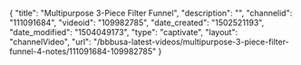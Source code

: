 {
    "title": "Multipurpose 3-Piece Filter Funnel",
    "description": "",
    "channelid": "111091684",
    "videoid": "109982785",
    "date_created": "1502521193",
    "date_modified": "1504049173",
    "type": "captivate",
    "layout": "channelVideo",
    "url": "\/bbbusa-latest-videos\/multipurpose-3-piece-filter-funnel-4-notes\/111091684-109982785"
}